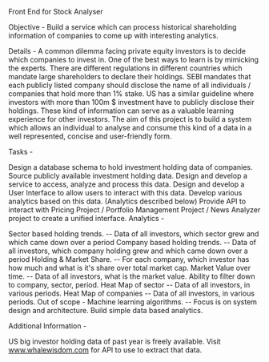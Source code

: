 Front End for Stock Analyser

Objective - Build a service which can process historical shareholding information of companies to come up with interesting analytics.

Details - A common dilemma facing private equity investors is to decide which companies to invest in. One of the best ways to learn is by mimicking the experts. There are different regulations in different countries which mandate large shareholders to declare their holdings. SEBI mandates that each publicly listed company should disclose the name of all individuals / companies that hold more than 1% stake. US has a similar guideline where investors with more than 100m $ investment have to publicly disclose their holdings. These kind of information can serve as a valuable learning experience for other investors. The aim of this project is to build a system which allows an individual to analyse and consume this kind of a data in a well represented, concise and user-friendly form.

Tasks -

Design a database schema to hold investment holding data of companies.
Source publicly available investment holding data.
Design and develop a service to access, analyze and process this data.
Design and develop a User Interface to allow users to interact with this data.
Develop various analytics based on this data. (Analytics described below)
Provide API to interact with Pricing Project / Portfolio Management Project / News Analyzer project to create a unified interface.
Analytics -

Sector based holding trends. -- Data of all investors, which sector grew and which came down over a period
Company based holding trends. -- Data of all investors, which company holding grew and which came down over a period
Holding & Market Share. -- For each company, which investor has how much and what is it's share over total market cap.
Market Value over time. -- Data of all investors, what is the market value. Ability to filter down to company, sector, period.
Heat Map of sector -- Data of all investors, in various periods.
Heat Map of companies -- Data of all investors, in various periods.
Out of scope - Machine learning algorithms. -- Focus is on system design and architecture. Build simple data based analytics.

Additional Information -

US big investor holding data of past year is freely available. Visit www.whalewisdom.com for API to use to extract that data.
